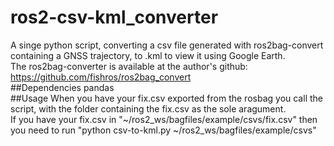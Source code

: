 # ros2-csv-kml_converter
A singe python script, converting a csv file generated with ros2bag-convert containing a GNSS trajectory, to .kml to view it using Google Earth.  \
The ros2bag-converter is available at the author's github: https://github.com/fishros/ros2bag_convert  \
##Dependencies
pandas \
##Usage
When you have your fix.csv exported from the rosbag you call the script, with the folder containing the fix.csv as the sole aragument.\
If you have your fix.csv in "~/ros2_ws/bagfiles/example/csvs/fix.csv" then you need to run  "python csv-to-kml.py ~/ros2_ws/bagfiles/example/csvs"
